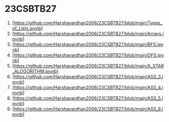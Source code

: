 # 23CSBTB27
1. [https://github.com/Harshavardhan2006/23CSBTB27/blob/main/Types_of_Lists.ipynb]
2. [https://github.com/Harshavardhan2006/23CSBTB27/blob/main/Arrays.ipynb]
3. [https://github.com/Harshavardhan2006/23CSBTB27/blob/main/BFS.ipynb]
4. [https://github.com/Harshavardhan2006/23CSBTB27/blob/main/DFS.ipynb]
5. [https://github.com/Harshavardhan2006/23CSBTB27/blob/main/A_STAR_ALOGORITHM.ipynb]
6. [https://github.com/Harshavardhan2006/23CSBTB27/blob/main/ASS_3.ipynb]
7. [https://github.com/Harshavardhan2006/23CSBTB27/blob/main/ASS_4.ipynb]
8. [https://github.com/Harshavardhan2006/23CSBTB27/blob/main/ASS_5.ipynb]
9. [https://github.com/Harshavardhan2006/23CSBTB27/blob/main/ASS_6.ipynb]
